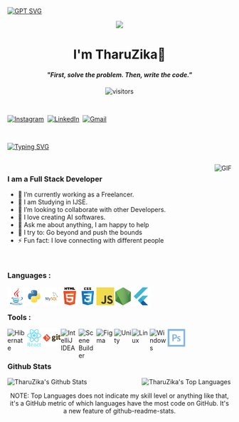 <!--  [![Matrix SVG](https://raw.githubusercontent.com/rodrigograca31/rodrigograca31/master/matrix.svg)](https://www.youtube.com/watch?v=SDkAGkd4NLc) -->
 [![GPT SVG](https://openaicom.imgix.net/b11fba8c-c51f-41c1-95b8-cc55db89af49/gpt-4-motif.svg)](https://openai.com/product/gpt-4)


<p align="center">
  <a href="https://github.com/DenverCoder1/readme-typing-svg"><img src="https://readme-typing-svg.herokuapp.com?lines=H3L70+W0R7D&center=true&size=32&width=500&height=50&color=2ec958"></a>
</p>
<p>
  <h1 align="center"><b>I'm TharuZika👋</b></h1>
</p>


<p>
  <h4 align="center"><b><i>"First, solve the problem. Then, write the code."</i></b></h4>
</p>

<p align="center">
    <img align="center" alt="visitors" src="https://gpvc.arturio.dev/tharuzika" />
</p>

<p align="center">
<br>

<a href="https://www.instagram.com/tharuzika/"><img src="https://img.shields.io/badge/instagram-%23E4405F.svg?&style=for-the-badge&logo=instagram&logoColor=white" alt="Instagram" /></a>&nbsp;
<a href="https://www.linkedin.com/in/tharuzika/"><img src="https://img.shields.io/badge/linkedin-%230077B5.svg?&style=for-the-badge&logo=linkedin&logoColor=white" alt="LinkedIn" /></a>&nbsp;
<a href="mailto:maxtharuz4@gmail.com@gmail.com?subject=Hello%20TharuZika"><img src="https://img.shields.io/badge/gmail-%23D14836.svg?&style=for-the-badge&logo=gmail&logoColor=white" alt="Gmail"/></a>&nbsp;
</p>

<br>

[![Typing SVG](https://readme-typing-svg.herokuapp.com?size=32&vCenter=true&width=760&lines=A+Student+of+IJSE;A+Software+Engineer;A+Gamer)](https://git.io/typing-svg)

<br>

<img align="right" height="270px" alt="GIF" src="https://media.giphy.com/media/CVtNe84hhYF9u/giphy.gif" />

### I am a Full Stack Developer

- 🔭 I’m currently working as a Freelancer.</a>
- 🌱 I am Studying in IJSE.
- 👯 I’m looking to collaborate with other Developers.
- 🥅 I love creating AI softwares.
- 💬 Ask me about anything, I am happy to help
- 🧗 I try to: Go beyond and push the bounds
- ⚡ Fun fact: I love connecting with different people

<br>

### Languages : 
<img align="left" alt="JAVA" width="40px" src="https://raw.githubusercontent.com/devicons/devicon/master/icons/java/java-original.svg" />
<img align="left" alt="Python" width="40px" src="https://raw.githubusercontent.com/github/explore/80688e429a7d4ef2fca1e82350fe8e3517d3494d/topics/python/python.png" />
<img align="left" alt="MySQL" width="40px" src="https://raw.githubusercontent.com/github/explore/80688e429a7d4ef2fca1e82350fe8e3517d3494d/topics/mysql/mysql.png" />
<img align="left" alt="HTML5" width="40px" src="https://raw.githubusercontent.com/github/explore/80688e429a7d4ef2fca1e82350fe8e3517d3494d/topics/html/html.png" />
<img align="left" alt="CSS3" width="40px" src="https://raw.githubusercontent.com/github/explore/80688e429a7d4ef2fca1e82350fe8e3517d3494d/topics/css/css.png" />
<img align="left" alt="JavaScript" width="40px" src="https://raw.githubusercontent.com/github/explore/80688e429a7d4ef2fca1e82350fe8e3517d3494d/topics/javascript/javascript.png" />
<img align="left" alt="Node.js" width="40px" src="https://raw.githubusercontent.com/github/explore/80688e429a7d4ef2fca1e82350fe8e3517d3494d/topics/nodejs/nodejs.png" />
<img align="left" alt="Flutter" width="40px" src="https://github.com/devicons/devicon/raw/master/icons/flutter/flutter-original.svg" />
<br>
<br>

### Tools : 
<img align="left" alt="Hibernate" width="40px" src="https://www.vectorlogo.zone/logos/hibernate/hibernate-icon.svg" />
<img align="left" alt="React" width="40px" src="https://github.com/devicons/devicon/blob/master/icons/react/react-original-wordmark.svg" />

<img align="left" alt="Git" width="40px" src="https://raw.githubusercontent.com/github/explore/80688e429a7d4ef2fca1e82350fe8e3517d3494d/topics/git/git.png" />
<img align="left" alt="IntelliJ IDEA" width="40px" src="https://camo.githubusercontent.com/61f5c9a2351e303c6523347655e93aebaf14254c4d8b67b288d0d58941c4fea7/68747470733a2f2f696d672e69636f6e73382e636f6d2f636f6c6f722f34382f3030303030302f696e74656c6c696a2d696465612e706e67" />
<img align="left" alt="Scene Builder" width="40px" src="https://camo.githubusercontent.com/d38528f9c0dc00758a51a982947148b7919d20df773a2dae2e15f1e648f83c5a/68747470733a2f2f69322e77702e636f6d2f676c756f6e68712e636f6d2f77702d636f6e74656e742f75706c6f6164732f323031352f30322f5363656e654275696c6465724c6f676f2e706e673f6669743d3738312532433738312673736c3d31" />
<img align="left" alt="Figma" width="40px" src="https://www.vectorlogo.zone/logos/figma/figma-icon.svg" />
<img align="left" alt="Unity" width="40px" src="https://camo.githubusercontent.com/f8f5c4f90fe3c43e5b7858360cf3a4eeffcaa0bdf7352c7c8c4b9c1489bb7f99/68747470733a2f2f7777772e766563746f726c6f676f2e7a6f6e652f6c6f676f732f756e69747933642f756e69747933642d69636f6e2e737667" />
<img align="left" alt="Linux" width="40px" src="https://www.freeiconspng.com/uploads/linux-icon-2.png"/>
<img align="left" alt="Windows" width="40px" src="https://www.freeiconspng.com/uploads/system-windows-icon-png-4.png" />
<img align="left" alt="Photoshop" width="40px" src="https://raw.githubusercontent.com/devicons/devicon/master/icons/photoshop/photoshop-line.svg" />

<br>
<br>
<br>



### Github Stats

<img align="left" src="https://github-readme-stats.vercel.app/api?username=tharuzika&&show_icons=true&include_all_commits=true&title_color=fff&icon_color=79ff97&text_color=efefef&bg_color=24292e" alt="TharuZika's Github Stats" width="60%">
  
<img src="https://github-readme-stats.vercel.app/api/top-langs/?username=tharuzika&show_icons=true&hide_border=true&theme=radical" width="37%" alt="TharuZika's Top Languages">

<p align="center">
    NOTE: Top Languages does not indicate my skill level or anything like that, it's a GitHub metric of which languages have the most code on GitHub. It's a new feature of github-readme-stats.
</p>




